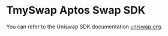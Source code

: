 # TmySwap Aptos Swap SDK

You can refer to the Uniswap SDK documentation [uniswap.org](https://docs.uniswap.org/sdk/2.0.0/).
